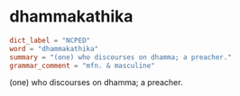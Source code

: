 # dhammakathika

``` toml
dict_label = "NCPED"
word = "dhammakathika"
summary = "(one) who discourses on dhamma; a preacher."
grammar_comment = "mfn. & masculine"
```

(one) who discourses on dhamma; a preacher.

